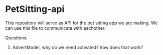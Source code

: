 # PetSitting-api

This repository will serve as API for the pet sitting app we are making. We can use this file to communicate with eachother.

Questions:
  1. AdvertModel, why do we need activated? how does that work?
